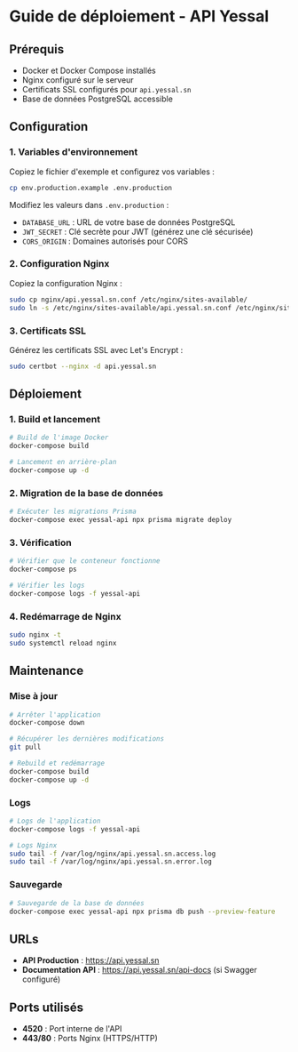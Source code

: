 # Guide de déploiement - API Yessal

## Prérequis

- Docker et Docker Compose installés
- Nginx configuré sur le serveur
- Certificats SSL configurés pour `api.yessal.sn`
- Base de données PostgreSQL accessible

## Configuration

### 1. Variables d'environnement

Copiez le fichier d'exemple et configurez vos variables :

```bash
cp env.production.example .env.production
```

Modifiez les valeurs dans `.env.production` :
- `DATABASE_URL` : URL de votre base de données PostgreSQL
- `JWT_SECRET` : Clé secrète pour JWT (générez une clé sécurisée)
- `CORS_ORIGIN` : Domaines autorisés pour CORS

### 2. Configuration Nginx

Copiez la configuration Nginx :

```bash
sudo cp nginx/api.yessal.sn.conf /etc/nginx/sites-available/
sudo ln -s /etc/nginx/sites-available/api.yessal.sn.conf /etc/nginx/sites-enabled/
```

### 3. Certificats SSL

Générez les certificats SSL avec Let's Encrypt :

```bash
sudo certbot --nginx -d api.yessal.sn
```

## Déploiement

### 1. Build et lancement

```bash
# Build de l'image Docker
docker-compose build

# Lancement en arrière-plan
docker-compose up -d
```

### 2. Migration de la base de données

```bash
# Exécuter les migrations Prisma
docker-compose exec yessal-api npx prisma migrate deploy
```

### 3. Vérification

```bash
# Vérifier que le conteneur fonctionne
docker-compose ps

# Vérifier les logs
docker-compose logs -f yessal-api
```

### 4. Redémarrage de Nginx

```bash
sudo nginx -t
sudo systemctl reload nginx
```

## Maintenance

### Mise à jour

```bash
# Arrêter l'application
docker-compose down

# Récupérer les dernières modifications
git pull

# Rebuild et redémarrage
docker-compose build
docker-compose up -d
```

### Logs

```bash
# Logs de l'application
docker-compose logs -f yessal-api

# Logs Nginx
sudo tail -f /var/log/nginx/api.yessal.sn.access.log
sudo tail -f /var/log/nginx/api.yessal.sn.error.log
```

### Sauvegarde

```bash
# Sauvegarde de la base de données
docker-compose exec yessal-api npx prisma db push --preview-feature
```

## URLs

- **API Production** : https://api.yessal.sn
- **Documentation API** : https://api.yessal.sn/api-docs (si Swagger configuré)

## Ports utilisés

- **4520** : Port interne de l'API
- **443/80** : Ports Nginx (HTTPS/HTTP) 